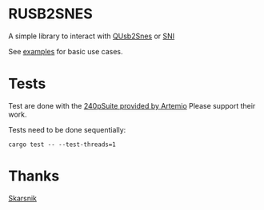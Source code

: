 # RUSB2SNES
A simple library to interact with [QUsb2Snes](https://skarsnik.github.io/QUsb2snes/) or [SNI](https://github.com/alttpo/sni)


See [examples](examples/) for basic use cases.

# Tests
Test are done with the [240pSuite provided by Artemio](https://artemiourbina.itch.io/240p-test-suite)
Please support their work.

Tests need to be done sequentially:
```
cargo test -- --test-threads=1
```

# Thanks
[Skarsnik](https://github.com/Skarsnik)

